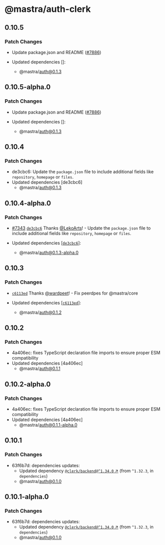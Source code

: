 # @mastra/auth-clerk

## 0.10.5

### Patch Changes

- Update package.json and README ([#7886](https://github.com/mastra-ai/mastra/pull/7886))

- Updated dependencies []:
  - @mastra/auth@0.1.3

## 0.10.5-alpha.0

### Patch Changes

- Update package.json and README ([#7886](https://github.com/mastra-ai/mastra/pull/7886))

- Updated dependencies []:
  - @mastra/auth@0.1.3

## 0.10.4

### Patch Changes

- de3cbc6: Update the `package.json` file to include additional fields like `repository`, `homepage` or `files`.
- Updated dependencies [de3cbc6]
  - @mastra/auth@0.1.3

## 0.10.4-alpha.0

### Patch Changes

- [#7343](https://github.com/mastra-ai/mastra/pull/7343) [`de3cbc6`](https://github.com/mastra-ai/mastra/commit/de3cbc61079211431bd30487982ea3653517278e) Thanks [@LekoArts](https://github.com/LekoArts)! - Update the `package.json` file to include additional fields like `repository`, `homepage` or `files`.

- Updated dependencies [[`de3cbc6`](https://github.com/mastra-ai/mastra/commit/de3cbc61079211431bd30487982ea3653517278e)]:
  - @mastra/auth@0.1.3-alpha.0

## 0.10.3

### Patch Changes

- [`c6113ed`](https://github.com/mastra-ai/mastra/commit/c6113ed7f9df297e130d94436ceee310273d6430) Thanks [@wardpeet](https://github.com/wardpeet)! - Fix peerdpes for @mastra/core

- Updated dependencies [[`c6113ed`](https://github.com/mastra-ai/mastra/commit/c6113ed7f9df297e130d94436ceee310273d6430)]:
  - @mastra/auth@0.1.2

## 0.10.2

### Patch Changes

- 4a406ec: fixes TypeScript declaration file imports to ensure proper ESM compatibility
- Updated dependencies [4a406ec]
  - @mastra/auth@0.1.1

## 0.10.2-alpha.0

### Patch Changes

- 4a406ec: fixes TypeScript declaration file imports to ensure proper ESM compatibility
- Updated dependencies [4a406ec]
  - @mastra/auth@0.1.1-alpha.0

## 0.10.1

### Patch Changes

- 63f6b7d: dependencies updates:
  - Updated dependency [`@clerk/backend@^1.34.0` ↗︎](https://www.npmjs.com/package/@clerk/backend/v/1.34.0) (from `^1.32.3`, in `dependencies`)
  - @mastra/auth@0.1.0

## 0.10.1-alpha.0

### Patch Changes

- 63f6b7d: dependencies updates:
  - Updated dependency [`@clerk/backend@^1.34.0` ↗︎](https://www.npmjs.com/package/@clerk/backend/v/1.34.0) (from `^1.32.3`, in `dependencies`)
  - @mastra/auth@0.1.0
